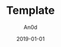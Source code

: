 ---
layout: post
title:  "Template"
date:   2019-01-01
author: An0d
permalink: /template/
categories: 
tags: 
---